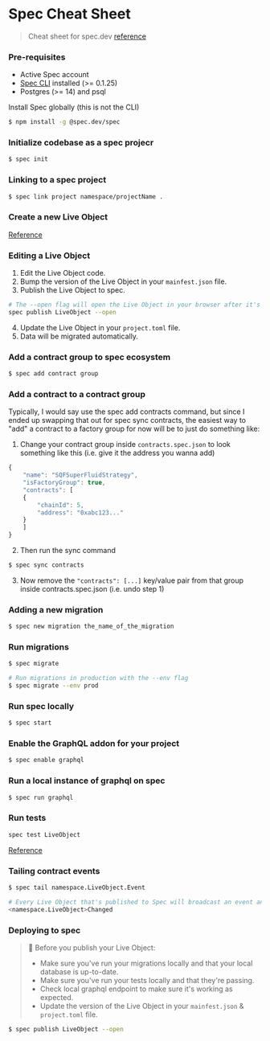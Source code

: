 # Spec Cheat Sheet
> Cheat sheet for spec.dev [reference](https://github.com/allo-protocol/allo-v2-spec/blob/main/README.md)

### Pre-requisites

- Active Spec account
- [Spec CLI](https://github.com/spec-dev/allo/blob/master/guides/CLI-Setup.md) installed (>= 0.1.25)
- Postgres (>= 14) and psql

Install Spec globally (this is not the CLI)
```bash
$ npm install -g @spec.dev/spec
```

### Initialize codebase as a spec projecr
```bash
$ spec init
```

### Linking to a spec project
```bash
$ spec link project namespace/projectName .
```

### Create a new Live Object
[Reference](https://github.com/spec-dev/allo/blob/master/guides/Writing-Live-Objects.md)

### Editing a Live Object
1. Edit the Live Object code.
2. Bump the version of the Live Object in your `mainfest.json` file.
3. Publish the Live Object to spec.
```bash
# The --open flag will open the Live Object in your browser after it's published.
spec publish LiveObject --open
```
4. Update the Live Object in your `project.toml` file.
5. Data will be migrated automatically.

### Add a contract group to spec ecosystem
```bash
$ spec add contract group
```

### Add a contract to a contract group
Typically, I would say use the spec add contracts command, but since I ended up swapping that out for spec sync contracts, the easiest way to "add" a contract to a factory group for now will be to just do something like:

1. Change your contract group inside `contracts.spec.json` to look something like this (i.e. give it the address you wanna add)

```javascript
{
    "name": "SQFSuperFluidStrategy",
    "isFactoryGroup": true,
    "contracts": [
    {
        "chainId": 5,
        "address": "0xabc123..."
    }
    ]
}
```
2. Then run the sync command
```bash
$ spec sync contracts
```
3. Now remove the `"contracts": [...]` key/value pair from that group inside contracts.spec.json (i.e. undo step 1)

### Adding a new migration
```bash
$ spec new migration the_name_of_the_migration
```

### Run migrations
```bash
$ spec migrate

# Run migrations in production with the --env flag
$ spec migrate --env prod
```

### Run spec locally
```bash
$ spec start
```

### Enable the GraphQL addon for your project
```bash
$ spec enable graphql
```

### Run a local instance of graphql on spec
```bash
$ spec run graphql
```

### Run tests
```bash
spec test LiveObject
```


[Reference](https://github.com/spec-dev/allo/blob/master/guides/Testing-Live-Objects.md)

### Tailing contract events
```bash
$ spec tail namespace.LiveObject.Event

# Every Live Object that's published to Spec will broadcast an event anytime one of its records is changed. These are the events your Live Tables subscribe to in order to stay up-to-date over time. Every Live Object event has the same naming structure, which is:
<namespace.LiveObject>Changed
```

### Deploying to spec
>🚨 Before you publish your Live Object:
> - Make sure you've run your migrations locally and that your local database is up-to-date.
> - Make sure you've run your tests locally and that they're passing.
> - Check local graphql endpoint to make sure it's working as expected.
> - Update the version of the Live Object in your `mainfest.json` & `project.toml` file.


```bash
$ spec publish LiveObject --open
```